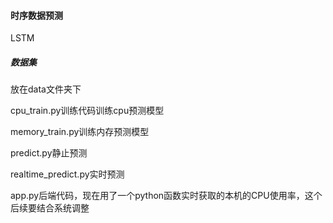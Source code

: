#### 时序数据预测

LSTM

##### 数据集

放在data文件夹下

cpu_train.py训练代码训练cpu预测模型

memory_train.py训练内存预测模型

predict.py静止预测

realtime_predict.py实时预测

app.py后端代码，现在用了一个python函数实时获取的本机的CPU使用率，这个后续要结合系统调整



